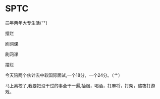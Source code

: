 # SPTC

~~三年~~两年大专生活(艹)

摆烂

刷网课

刷网课

摆烂

今天陪两个伙计去中软国际面试,一个18分，一个24分。（艹）

马上离校了,我要把没干过的事全干一遍,抽烟，喝酒，打麻将，打架，熬夜打游戏。
